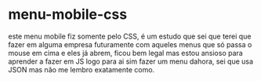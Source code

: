 # menu-mobile-css
este menu mobile fiz somente pelo CSS, é um estudo que sei que terei que fazer em alguma empresa futuramente com aqueles menus que só passa o mouse em cima e eles já abrem, ficou bem legal mas estou ansioso para aprender a fazer em JS logo para ai sim fazer um menu dahora, sei que usa JSON mas não me lembro exatamente como.
